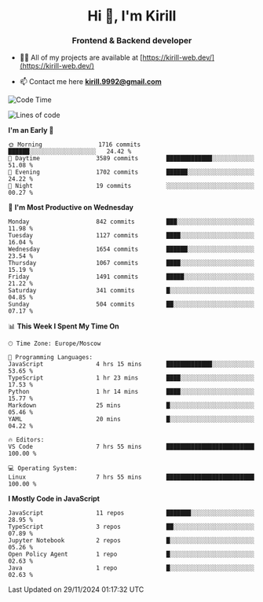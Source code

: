 <h1 align="center">Hi 👋, I'm Kirill</h1>
<h3 align="center">Frontend & Backend developer</h3>

- 👨‍💻 All of my projects are available at [https://kirill-web.dev/](https://kirill-web.dev/)

- 📫 Contact me here **kirill.9992@gmail.com**











<!--START_SECTION:waka-->
![Code Time](http://img.shields.io/badge/Code%20Time-2%2C045%20hrs%2038%20mins-blue)

![Lines of code](https://img.shields.io/badge/From%20Hello%20World%20I%27ve%20Written-4.9%20million%20lines%20of%20code-blue)

**I'm an Early 🐤** 

```text
🌞 Morning                1716 commits        ██████░░░░░░░░░░░░░░░░░░░   24.42 % 
🌆 Daytime                3589 commits        █████████████░░░░░░░░░░░░   51.08 % 
🌃 Evening                1702 commits        ██████░░░░░░░░░░░░░░░░░░░   24.22 % 
🌙 Night                  19 commits          ░░░░░░░░░░░░░░░░░░░░░░░░░   00.27 % 
```
📅 **I'm Most Productive on Wednesday** 

```text
Monday                   842 commits         ███░░░░░░░░░░░░░░░░░░░░░░   11.98 % 
Tuesday                  1127 commits        ████░░░░░░░░░░░░░░░░░░░░░   16.04 % 
Wednesday                1654 commits        ██████░░░░░░░░░░░░░░░░░░░   23.54 % 
Thursday                 1067 commits        ████░░░░░░░░░░░░░░░░░░░░░   15.19 % 
Friday                   1491 commits        █████░░░░░░░░░░░░░░░░░░░░   21.22 % 
Saturday                 341 commits         █░░░░░░░░░░░░░░░░░░░░░░░░   04.85 % 
Sunday                   504 commits         ██░░░░░░░░░░░░░░░░░░░░░░░   07.17 % 
```


📊 **This Week I Spent My Time On** 

```text
🕑︎ Time Zone: Europe/Moscow

💬 Programming Languages: 
JavaScript               4 hrs 15 mins       █████████████░░░░░░░░░░░░   53.65 % 
TypeScript               1 hr 23 mins        ████░░░░░░░░░░░░░░░░░░░░░   17.53 % 
Python                   1 hr 14 mins        ████░░░░░░░░░░░░░░░░░░░░░   15.77 % 
Markdown                 25 mins             █░░░░░░░░░░░░░░░░░░░░░░░░   05.46 % 
YAML                     20 mins             █░░░░░░░░░░░░░░░░░░░░░░░░   04.22 % 

🔥 Editors: 
VS Code                  7 hrs 55 mins       █████████████████████████   100.00 % 

💻 Operating System: 
Linux                    7 hrs 55 mins       █████████████████████████   100.00 % 
```

**I Mostly Code in JavaScript** 

```text
JavaScript               11 repos            ███████░░░░░░░░░░░░░░░░░░   28.95 % 
TypeScript               3 repos             ██░░░░░░░░░░░░░░░░░░░░░░░   07.89 % 
Jupyter Notebook         2 repos             █░░░░░░░░░░░░░░░░░░░░░░░░   05.26 % 
Open Policy Agent        1 repo              █░░░░░░░░░░░░░░░░░░░░░░░░   02.63 % 
Java                     1 repo              █░░░░░░░░░░░░░░░░░░░░░░░░   02.63 % 
```




 Last Updated on 29/11/2024 01:17:32 UTC
<!--END_SECTION:waka-->
